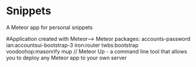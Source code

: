 # Snippets
A Meteor app for personal snippets

#Application created with
Meteor-->
Meteor packages:
accounts-password
ian:accountsui-bootstrap-3
iron:router
twbs:bootstrap
voodoohop:masonrify
mup // Meteor Up - a command line tool that allows you to deploy any Meteor app to your own server
